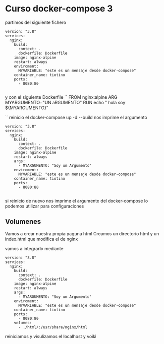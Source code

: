# Curso docker-compose 3

partimos del siguiente fichero
```
version: "3.8"
services: 
  nginx:
    build: 
      context: .
      dockerfile: Dockerfile
    image: nginx-alpine
    restart: always
    enviroment:
      MYVARIABLE: "este es un mensaje desde docker-compose"
    container_name: tiotino
    ports:
      - 8080:80
      
```
y con el siguiente Dockerfile
``
FROM nginx:alpine
ARG MYARGUMENTO="UN aRGUMENTO"
RUN echo " hola soy ${MYARGUMENTO}"

``
reinicio el docker-compose up -d --build
nos imprime el argumento

```
version: "3.8"
services: 
  nginx:
    build: 
      context: .
      dockerfile: Dockerfile
    image: nginx-alpine
    restart: always
    args:
      - MYARGUMENTO: "Soy un Argumento"
    enviroment:
      MYVARIABLE: "este es un mensaje desde docker-compose"
    container_name: tiotino
    ports:
      - 8080:80
      
```
si reinicio de nuevo
nos imprime el argumento del docker-compose
lo podemos utilizar para configuraciones

## Volumenes

Vamos a crear nuestra propia paguna html
Creamos un directorio html y un index.html que modifica el de nginx

vamos a integrarlo mediante
```
version: "3.8"
services: 
  nginx:
    build: 
      context: .
      dockerfile: Dockerfile
    image: nginx-alpine
    restart: always
    args:
      - MYARGUMENTO: "Soy un Argumento"
    enviroment:
      MYVARIABLE: "este es un mensaje desde docker-compose"
    container_name: tiotino
    ports:
      - 8080:80
    volumes:
      - ./html/:/usr/share/nginx/html
```
reiniciamos y visulizamos el localhost y voilá


